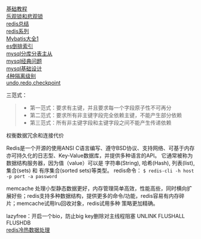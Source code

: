 [基础教程](http://www.w3school.com.cn/sql/index.asp)  
[乐观锁和悲观锁](https://blog.csdn.net/truelove12358/article/details/54963791)  
[redis总结](https://cloudpai.gitee.io/2018/04/18/2018-04-18-3/)    
[redis系列](https://blog.csdn.net/xlgen157387/article/category/5928487)  
[Mybatis大全1](https://hacpai.com/article/1517109910928)     
[es倒排索引](https://zhuanlan.zhihu.com/p/33671444)  
[mysql分库分表主从](http://database.51cto.com/art/201809/583857.htm)    
[mysql经典问题](https://www.jianshu.com/p/977a9e7d80b3)  
[mysql基础设计](https://juejin.im/post/5c488039f265da61553b23c5)  
[4种隔离级别](https://blog.csdn.net/qq_33290787/article/details/51924963)  
[undo,redo,checkpoint](https://www.letiantian.me/2014-06-18-db-undo-redo-checkpoint/)

三范式： 
>* 第一范式：要求有主键，并且要求每一个字段原子性不可再分
>* 第二范式：要求所有非主键字段完全依赖主键，不能产生部分依赖
>* 第三范式：所有非主键字段和主键字段之间不能产生传递依赖   

权衡数据冗余和连接代价     


Redis是一个开源的使用ANSI C语言编写、遵守BSD协议、支持网络、可基于内存亦可持久化的日志型、Key-Value数据库，并提供多种语言的API。
它通常被称为数据结构服务器，因为值（value）可以是 字符串(String), 哈希(Hash), 列表(list), 集合(sets) 和 有序集合(sorted sets)等类型。
redis命令： ```$ redis-cli -h host -p port -a password```  

memcache 处理小型静态数据更好，内存管理简单高效，性能高些，同时横向扩展好些；redis支持多种数据结构，提供更多的命令/功能，redis容易有内存碎片；memcache试用lru回收对象，redis试用多种
策略更加精确。

lazyfree：开启一个bio，防止big key删除对主线程阻塞 UNLINK  FLUSHALL FLUSHDB    
[redis冷热数据处理](https://xiking.win/2018/09/30/redis-hot-cold-data-seperation-bio/)